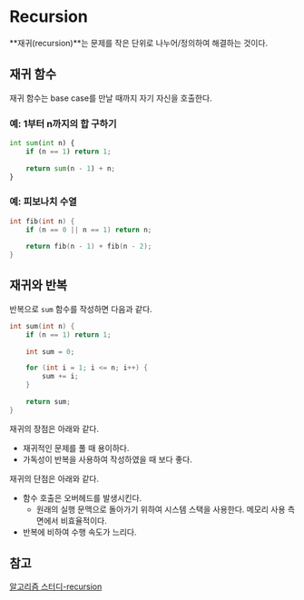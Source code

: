 # Recursion

**재귀(recursion)**는 문제를 작은 단위로 나누어/정의하여 해결하는 것이다. 



## 재귀 함수

재귀 함수는 base case를 만날 때까지 자기 자신을 호출한다.



### 예: 1부터 n까지의 합 구하기

```python
int sum(int n) {
    if (n == 1) return 1;
    
    return sum(n - 1) + n;
}
```



### 예: 피보나치 수열

```c
int fib(int n) {
    if (n == 0 || n == 1) return n;
    
    return fib(n - 1) + fib(n - 2);
}
```



## 재귀와 반복

반복으로 `sum` 함수를 작성하면 다음과 같다.

```c
int sum(int n) {
    if (n == 1) return 1;
    
    int sum = 0;

    for (int i = 1; i <= n; i++) {
        sum += i;
    }
    
    return sum;
}
```



재귀의 장점은 아래와 같다.

- 재귀적인 문제를 풀 때 용이하다.
- 가독성이 반복을 사용하여 작성하였을 때 보다 좋다.

재귀의 단점은 아래와 같다.

- 함수 호출은 오버헤드를 발생시킨다.
  - 원래의 실행 문맥으로 돌아가기 위하여 시스템 스택을 사용한다. 메모리 사용 측면에서 비효율적이다.
- 반복에 비하여 수행 속도가 느리다.



## 참고

[알고리즘 스터디-recursion](https://theubermensch.tistory.com/195?category=880434)

